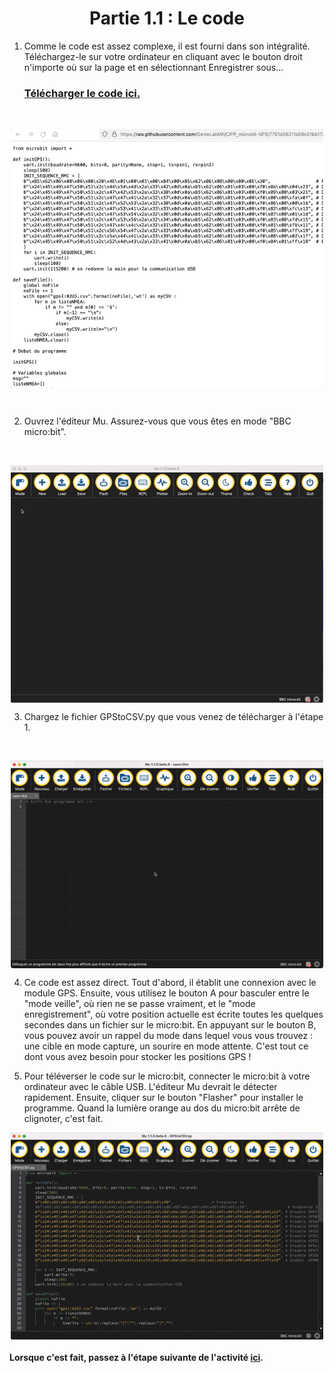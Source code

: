 <h1 align="center"> Partie 1.1 : Le code </h1>

1. Comme le code est assez complexe, il est fourni dans son intégralité. Téléchargez-le sur votre ordinateur en cliquant avec le bouton droit n'importe où sur la page et en sélectionnant Enregistrer sous...

    ### [Télécharger le code ici.](https://raw.githubusercontent.com/GenieLabMtl/CIPP_microbit-GPS/7761d36211a08e31bb17217241e255173bdf71ff/code/GPStoCSV.py)
<br>

<p align="center"><img align="center" width="500" src="https://raw.githubusercontent.com/GenieLabMtl/CIPP_microbit-GPS/main/static/images/saveFileonGit.gif"></p>
<br>

2. Ouvrez l'éditeur Mu. Assurez-vous que vous êtes en mode "BBC micro:bit".
<br>

<p align="center"><img align="center" width="500" src="https://raw.githubusercontent.com/GenieLabMtl/CIPP_microbit-GPS/main/static/images/MuE_Mode_v2.gif"></p>

3. Chargez le fichier GPStoCSV.py que vous venez de télécharger à l'étape 1.
<br>

<p align="center"><img align="center" width="500" src="https://raw.githubusercontent.com/GenieLabMtl/CIPP_microbit-GPS/main/static/images/save_in_mu_editor.gif"></p>

4. Ce code est assez direct. Tout d'abord, il établit une connexion avec le module GPS. Ensuite, vous utilisez le bouton A pour basculer entre le "mode veille", où rien ne se passe vraiment, et le "mode enregistrement", où votre position actuelle est écrite toutes les quelques secondes dans un fichier sur le micro:bit. En appuyant sur le bouton B, vous pouvez avoir un rappel du mode dans lequel vous vous trouvez : une cible en mode capture, un sourire en mode attente. C'est tout ce dont vous avez besoin pour stocker les positions GPS !

5. Pour téléverser le code sur le micro:bit, connecter le micro:bit à votre ordinateur avec le câble USB. L'éditeur Mu devrait le détecter rapidement. Ensuite, cliquer sur le bouton "Flasher" pour installer le programme. Quand la lumière orange au dos du micro:bit arrête de clignoter, c'est fait.

<p align="center"><img align="center" width="500" src="https://raw.githubusercontent.com/GenieLabMtl/CIPP_microbit-GPS/main/static/images/uploadToMicroBit.gif"></p>


#### Lorsque c'est fait, passez à l'étape suivante de l'activité [ici](https://github.com/GenieLabMtl/CIPP_microbit-GPS/tree/main/FR/1/2).